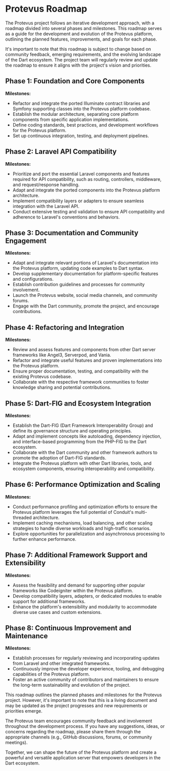 # Protevus Roadmap

The Protevus project follows an iterative development approach, with a roadmap divided into several phases and milestones. This roadmap serves as a guide for the development and evolution of the Protevus platform, outlining the planned features, improvements, and goals for each phase.

It's important to note that this roadmap is subject to change based on community feedback, emerging requirements, and the evolving landscape of the Dart ecosystem. The project team will regularly review and update the roadmap to ensure it aligns with the project's vision and priorities.

## Phase 1: Foundation and Core Components

**Milestones:**
- Refactor and integrate the ported Illuminate contract libraries and Symfony supporting classes into the Protevus platform codebase.
- Establish the modular architecture, separating core platform components from specific application implementations.
- Define coding standards, best practices, and development workflows for the Protevus platform.
- Set up continuous integration, testing, and deployment pipelines.

## Phase 2: Laravel API Compatibility

**Milestones:**
- Prioritize and port the essential Laravel components and features required for API compatibility, such as routing, controllers, middleware, and request/response handling.
- Adapt and integrate the ported components into the Protevus platform architecture.
- Implement compatibility layers or adapters to ensure seamless integration with the Laravel API.
- Conduct extensive testing and validation to ensure API compatibility and adherence to Laravel's conventions and behaviors.

## Phase 3: Documentation and Community Engagement

**Milestones:**
- Adapt and integrate relevant portions of Laravel's documentation into the Protevus platform, updating code examples to Dart syntax.
- Develop supplementary documentation for platform-specific features and configurations.
- Establish contribution guidelines and processes for community involvement.
- Launch the Protevus website, social media channels, and community forums.
- Engage with the Dart community, promote the project, and encourage contributions.

## Phase 4: Refactoring and Integration

**Milestones:**
- Review and assess features and components from other Dart server frameworks like Angel3, Serverpod, and Vania.
- Refactor and integrate useful features and proven implementations into the Protevus platform.
- Ensure proper documentation, testing, and compatibility with the existing Protevus codebase.
- Collaborate with the respective framework communities to foster knowledge sharing and potential contributions.

## Phase 5: Dart-FIG and Ecosystem Integration

**Milestones:**
- Establish the Dart-FIG (Dart Framework Interoperability Group) and define its governance structure and operating principles.
- Adapt and implement concepts like autoloading, dependency injection, and interface-based programming from the PHP-FIG to the Dart ecosystem.
- Collaborate with the Dart community and other framework authors to promote the adoption of Dart-FIG standards.
- Integrate the Protevus platform with other Dart libraries, tools, and ecosystem components, ensuring interoperability and compatibility.

## Phase 6: Performance Optimization and Scaling

**Milestones:**
- Conduct performance profiling and optimization efforts to ensure the Protevus platform leverages the full potential of Conduit's multi-threaded architecture.
- Implement caching mechanisms, load balancing, and other scaling strategies to handle diverse workloads and high-traffic scenarios.
- Explore opportunities for parallelization and asynchronous processing to further enhance performance.

## Phase 7: Additional Framework Support and Extensibility

**Milestones:**
- Assess the feasibility and demand for supporting other popular frameworks like Codeigniter within the Protevus platform.
- Develop compatibility layers, adapters, or dedicated modules to enable support for additional frameworks.
- Enhance the platform's extensibility and modularity to accommodate diverse use cases and custom extensions.

## Phase 8: Continuous Improvement and Maintenance

**Milestones:**
- Establish processes for regularly reviewing and incorporating updates from Laravel and other integrated frameworks.
- Continuously improve the developer experience, tooling, and debugging capabilities of the Protevus platform.
- Foster an active community of contributors and maintainers to ensure the long-term sustainability and evolution of the project.

This roadmap outlines the planned phases and milestones for the Protevus project. However, it's important to note that this is a living document and may be updated as the project progresses and new requirements or priorities emerge.

The Protevus team encourages community feedback and involvement throughout the development process. If you have any suggestions, ideas, or concerns regarding the roadmap, please share them through the appropriate channels (e.g., GitHub discussions, forums, or community meetings).

Together, we can shape the future of the Protevus platform and create a powerful and versatile application server that empowers developers in the Dart ecosystem.
